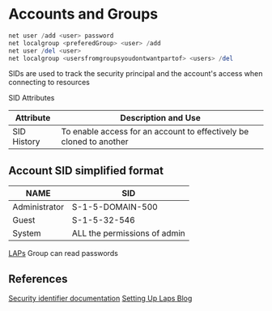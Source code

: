 # Accounts and Groups

```powershell
net user /add <user> password
net localgroup <preferedGroup> <user> /add
net user /del <user>
net localgroup <usersfromgroupsyoudontwantpartof> <users> /del
```

SIDs are used to track the security principal and the account's access when connecting to resources

SID Attributes

Attribute | Description and Use
--- | ---
SID History | To enable access for an account to effectively be cloned to another

## Account SID simplified format
NAME |SID	
--- | ---
Administrator |	S-1-5-DOMAIN-500
Guest	|	S-1-5-32-546
System	|	ALL the permissions of admin

[LAPs](https://techcommunity.microsoft.com/t5/itops-talk-blog/step-by-step-guide-how-to-configure-microsoft-local/ba-p/2806185) Group can read passwords

## References

[Security identifier documentation](https://docs.microsoft.com/en-us/windows/win32/secauthz/security-identifiers) 
[Setting Up Laps Blog](https://techcommunity.microsoft.com/t5/itops-talk-blog/step-by-step-guide-how-to-configure-microsoft-local/ba-p/2806185)